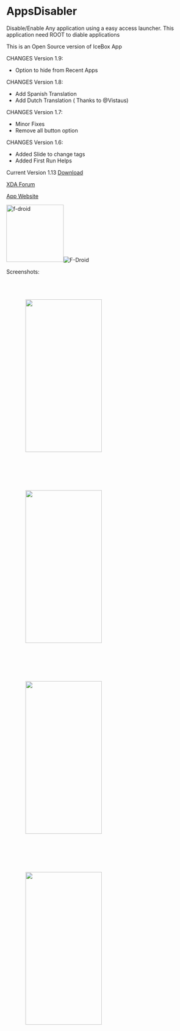 # AppsDisabler
Disable/Enable Any application using a easy access launcher.
This application need ROOT to diable applications

This is an Open Source version of IceBox App

CHANGES Version 1.9:
* Option to hide from Recent Apps

CHANGES Version 1.8:
* Add Spanish Translation
* Add Dutch Translation ( Thanks to @Vistaus)

CHANGES Version 1.7:
* Minor Fixes
* Remove all button option

CHANGES Version 1.6:
* Added Slide to change tags
* Added First Run Helps


Current Version 1.13
<a href="https://github.com/aceventura82/AppsDisabler/blob/master/app/release/app-release.apk" >Download </a>

<a href="https://forum.xda-developers.com/android/apps-games/app-disabler-app-to-easily-disable-app-t4121581">XDA Forum</a>

<a href="https://www.theozserver.com/app-disabler/" >App Website </a>

<a href="https://f-droid.org/en/packages/com.servoz.appsdisabler/" target="_blank" rel="noopener noreferrer"><img src="https://www.theozserver.com/wp-content/uploads/2020/05/get-it-on.png" alt="f-droid" width="150"/></a><img alt="F-Droid" src="https://img.shields.io/f-droid/v/com.servoz.appsdisabler">



Screenshots:
<div>
  <img src="https://www.theozserver.com/wp-content/uploads/2020/04/settings-576x1024.png" width="200" height="400" style="margin:50px 50px 50px 50px" />
  <img src="https://www.theozserver.com/wp-content/uploads/2020/04/colors-576x1024.png" width="200" height="400" style="margin:50px 50px 50px 50px" />
  <img src="https://www.theozserver.com/wp-content/uploads/2020/04/apps-576x1024.png" width="200" height="400" style="margin:50px 50px 50px 50px" />
  <img src="https://www.theozserver.com/wp-content/uploads/2020/04/main-1-576x1024.png" width="200" height="400" style="margin:50px 50px 50px 50px" />
</div>
